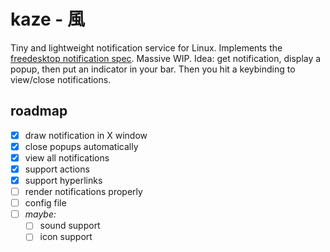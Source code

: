 # kaze - 風

Tiny and lightweight notification service for Linux.
Implements the [freedesktop notification spec](https://developer.gnome.org/notification-spec/#hints).
Massive WIP.
Idea: get notification, display a popup, then put an indicator in your bar.
Then you hit a keybinding to view/close notifications.

## roadmap

 - [x] draw notification in X window
 - [x] close popups automatically
 - [x] view all notifications
 - [x] support actions
 - [x] support hyperlinks
 - [ ] render notifications properly
 - [ ] config file
 - [ ] _maybe:_
   - [ ] sound support
   - [ ] icon support
